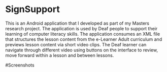 # SignSupport 
This is an Android application that I developed as part of my Masters research project. The application is used by Deaf people to support their learning of computer literacy skills. The application consumes an XML file that structures the lesson content from the e-Learner Adult curriculum and previews lesson content via short video clips. The Deaf learner can navigate through different video using buttons on the interface to review, move forward within a lesson and between lessons.

#Screenshots
